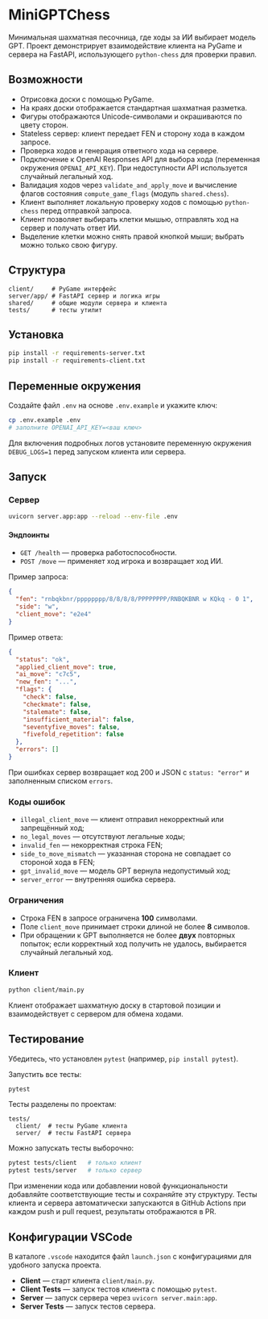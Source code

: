 # MiniGPTChess

Минимальная шахматная песочница, где ходы за ИИ выбирает модель GPT. Проект демонстрирует взаимодействие клиента на PyGame и сервера на FastAPI, использующего `python-chess` для проверки правил.

## Возможности

- Отрисовка доски с помощью PyGame.
- На краях доски отображается стандартная шахматная разметка.
- Фигуры отображаются Unicode-символами и окрашиваются по цвету сторон.
- Stateless сервер: клиент передает FEN и сторону хода в каждом запросе.
- Проверка ходов и генерация ответного хода на сервере.
- Подключение к OpenAI Responses API для выбора хода (переменная окружения `OPENAI_API_KEY`). При недоступности API используется случайный легальный ход.
- Валидация ходов через `validate_and_apply_move` и вычисление флагов состояния `compute_game_flags` (модуль `shared.chess`).
- Клиент выполняет локальную проверку ходов с помощью `python-chess` перед отправкой запроса.
- Клиент позволяет выбирать клетки мышью, отправлять ход на сервер и получать ответ ИИ.
- Выделение клетки можно снять правой кнопкой мыши; выбрать можно только свою фигуру.

## Структура

```
client/     # PyGame интерфейс
server/app/ # FastAPI сервер и логика игры
shared/     # общие модули сервера и клиента
tests/      # тесты утилит
```

## Установка

```bash
pip install -r requirements-server.txt
pip install -r requirements-client.txt
```

## Переменные окружения

Создайте файл `.env` на основе `.env.example` и укажите ключ:

```bash
cp .env.example .env
# заполните OPENAI_API_KEY=<ваш ключ>
```

Для включения подробных логов установите переменную окружения
`DEBUG_LOGS=1` перед запуском клиента или сервера.

## Запуск

### Сервер

```bash
uvicorn server.app:app --reload --env-file .env
```

#### Эндпоинты

- `GET /health` — проверка работоспособности.
- `POST /move` — применяет ход игрока и возвращает ход ИИ.

Пример запроса:

```json
{
  "fen": "rnbqkbnr/pppppppp/8/8/8/8/PPPPPPPP/RNBQKBNR w KQkq - 0 1",
  "side": "w",
  "client_move": "e2e4"
}
```

Пример ответа:

```json
{
  "status": "ok",
  "applied_client_move": true,
  "ai_move": "c7c5",
  "new_fen": "...",
  "flags": {
    "check": false,
    "checkmate": false,
    "stalemate": false,
    "insufficient_material": false,
    "seventyfive_moves": false,
    "fivefold_repetition": false
  },
  "errors": []
}
```

При ошибках сервер возвращает код 200 и JSON с `status: "error"` и
заполненным списком `errors`.

### Коды ошибок

- `illegal_client_move` — клиент отправил некорректный или запрещённый ход;
- `no_legal_moves` — отсутствуют легальные ходы;
- `invalid_fen` — некорректная строка FEN;
- `side_to_move_mismatch` — указанная сторона не совпадает со стороной хода в FEN;
- `gpt_invalid_move` — модель GPT вернула недопустимый ход;
- `server_error` — внутренняя ошибка сервера.

### Ограничения

- Строка FEN в запросе ограничена **100** символами.
- Поле `client_move` принимает строки длиной не более **8** символов.
- При обращении к GPT выполняется не более **двух** повторных попыток; если
  корректный ход получить не удалось, выбирается случайный легальный ход.

### Клиент

```bash
python client/main.py
```

Клиент отображает шахматную доску в стартовой позиции и взаимодействует с сервером для обмена ходами.

## Тестирование

Убедитесь, что установлен `pytest` (например, `pip install pytest`).

Запустить все тесты:

```bash
pytest
```

Тесты разделены по проектам:

```text
tests/
  client/  # тесты PyGame клиента
  server/  # тесты FastAPI сервера
```

Можно запускать тесты выборочно:

```bash
pytest tests/client   # только клиент
pytest tests/server   # только сервер
```

При изменении кода или добавлении новой функциональности добавляйте соответствующие тесты и сохраняйте эту структуру.
Тесты клиента и сервера автоматически запускаются в GitHub Actions при каждом push и pull request, результаты отображаются в PR.

## Конфигурации VSCode

В каталоге `.vscode` находится файл `launch.json` с конфигурациями для удобного запуска проекта.

- **Client** — старт клиента `client/main.py`.
- **Client Tests** — запуск тестов клиента с помощью `pytest`.
- **Server** — запуск сервера через `uvicorn server.main:app`.
- **Server Tests** — запуск тестов сервера.
